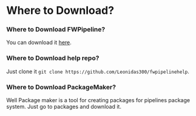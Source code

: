 # Where to Download?

### Where to Download FWPipeline?
You can download it [here](https://fwstorage.imfast.io/FWPipeLine/Apps/FWPipeline.rar).

### Where to Download help repo?
Just clone it `git clone https://github.com/Leonidas300/fwpipelinehelp`.

### Where to Download PackageMaker?
Well Package maker is a tool for creating packages for pipelines package system. Just go to packages and download it.